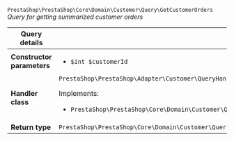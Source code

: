 `PrestaShop\PrestaShop\Core\Domain\Customer\Query\GetCustomerOrders`
_Query for getting summarized customer orders_

| Query details              |    |
| -------------------------- | -- |
| **Constructor parameters** | <ul> <li>`$int $customerId`</li> </ul> |
| **Handler class**          | `PrestaShop\PrestaShop\Adapter\Customer\QueryHandler\GetCustomerOrdersHandler`  <p> Implements: </p> <ul>  <li>`PrestaShop\PrestaShop\Core\Domain\Customer\QueryHandler\GetCustomerOrdersHandlerInterface`</li>  |
| **Return type** |  `PrestaShop\PrestaShop\Core\Domain\Customer\QueryResult\OrderSummary[]`  |
